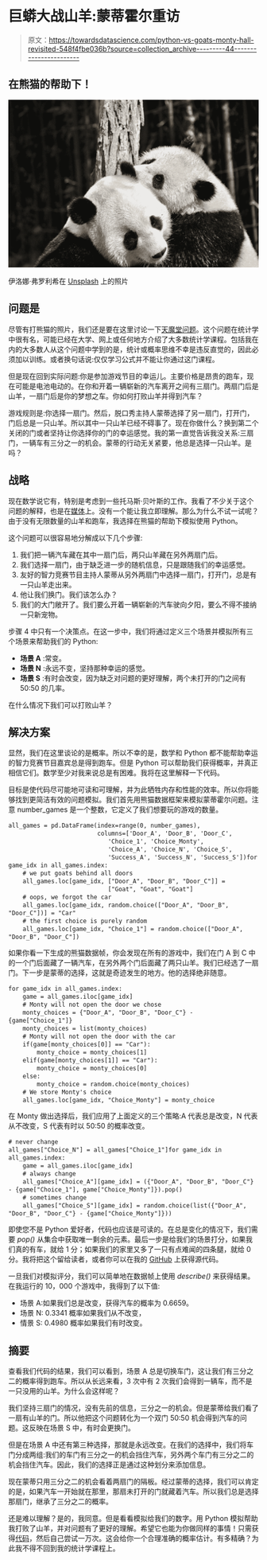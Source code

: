 # 巨蟒大战山羊:蒙蒂霍尔重访

> 原文：<https://towardsdatascience.com/python-vs-goats-monty-hall-revisited-548f4fbe036b?source=collection_archive---------44----------------------->

## 在熊猫的帮助下！

![](img/be67ba6ad2225029d0fc02154f4fd037.png)

伊洛娜·弗罗利希在 [Unsplash](https://unsplash.com?utm_source=medium&utm_medium=referral) 上的照片

## 问题是

尽管有打熊猫的照片，我们还是要在这里讨论一下[天魔堂问题](https://en.wikipedia.org/wiki/Monty_Hall_problem)。这个问题在统计学中很有名，可能已经在大学、网上或任何地方介绍了大多数统计学课程。包括我在内的大多数人从这个问题中学到的是，统计或概率思维不幸是违反直觉的，因此必须加以训练。或者换句话说:仅仅学习公式并不能让你通过这门课程。

但是现在回到实际问题:你是参加游戏节目的幸运儿。主要价格是昂贵的跑车，现在可能是电池电动的。在你和开着一辆崭新的汽车离开之间有三扇门。两扇门后是山羊，一扇门后是你的梦想之车。你如何打败山羊并得到汽车？

游戏规则是:你选择一扇门。然后，脱口秀主持人蒙蒂选择了另一扇门，打开门，门后总是一只山羊。所以其中一只山羊已经不碍事了。现在你做什么？换到第二个关闭的门或者坚持让你选择你的门的幸运感觉。我的第一直觉告诉我没关系:三扇门，一辆车有三分之一的机会。蒙蒂的行动无关紧要，他总是选择一只山羊。是吗？

## 战略

现在数学说它有，特别是考虑到一些托马斯·贝叶斯的工作。我看了不少关于这个问题的解释，也是在[媒体](https://medium.com/@adamzerner/monty-hall-problem-346bc6392b0a)上。没有一个能让我立即理解。那么为什么不试一试呢？由于没有无限数量的山羊和跑车，我选择在熊猫的帮助下模拟使用 Python。

这个问题可以很容易地分解成以下几个步骤:

1.  我们把一辆汽车藏在其中一扇门后，两只山羊藏在另外两扇门后。
2.  我们选择一扇门，由于缺乏进一步的随机信息，只是跟随我们的幸运感觉。
3.  友好的智力竞赛节目主持人蒙蒂从另外两扇门中选择一扇门，打开门，总是有一只山羊走出来。
4.  他让我们换门。我们该怎么办？
5.  我们的大门敞开了。我们要么开着一辆崭新的汽车驶向夕阳，要么不得不接纳一只新宠物。

步骤 4 中只有一个决策点。在这一步中，我们将通过定义三个场景并模拟所有三个场景来帮助我们的 Python:

*   **场景 A** :常变。
*   **场景 N** :永远不变，坚持那种幸运的感觉。
*   **场景 S** :有时会改变，因为缺乏对问题的更好理解，两个未打开的门之间有 50:50 的几率。

在什么情况下我们可以打败山羊？

## 解决方案

显然，我们在这里谈论的是概率。所以不幸的是，数学和 Python 都不能帮助幸运的智力竞赛节目嘉宾总是得到跑车。但是 Python 可以帮助我们获得概率，并真正相信它们。数学至少对我来说总是有困难。我将在这里解释一下代码。

目标是使代码尽可能地可读和可理解，并为此牺牲内存和性能的效率。所以你将能够找到更简洁有效的问题模拟。我们首先用熊猫数据框架来模拟蒙蒂霍尔问题。注意 number_games 是一个整数，它定义了我们想要玩的游戏的数量。

```
all_games = pd.DataFrame(index=range(0, number_games), 
                         columns=['Door_A', 'Door_B', 'Door_C',
                            'Choice_1', 'Choice_Monty', 
                            'Choice_A', 'Choice_N', 'Choice_S',
                            'Success_A', 'Success_N', 'Success_S'])for game_idx in all_games.index:
    # we put goats behind all doors
    all_games.loc[game_idx, ["Door_A", "Door_B", "Door_C"]] = 
                            ["Goat", "Goat", "Goat"]
    # oops, we forgot the car
    all_games.loc[game_idx, random.choice(["Door_A", "Door_B", "Door_C"])] = "Car"
    # the first choice is purely random
    all_games.loc[game_idx, "Choice_1"] = random.choice(["Door_A", "Door_B", "Door_C"])
```

如果你看一下生成的熊猫数据帧，你会发现在所有的游戏中，我们在门 A 到 C 中的一个门后面藏了一辆汽车，在另外两个门后面藏了两只山羊。我们已经选了一扇门。下一步是蒙蒂的选择，这就是奇迹发生的地方。他的选择绝非随意。

```
for game_idx in all_games.index:
    game = all_games.iloc[game_idx]
    # Monty will not open the door we chose
    monty_choices = {"Door_A", "Door_B", "Door_C"} - {game["Choice_1"]}
    monty_choices = list(monty_choices)
    # Monty will not open the door with the car
    if(game[monty_choices[0]] == "Car"):
        monty_choice = monty_choices[1]
    elif(game[monty_choices[1]] == "Car"):
        monty_choice = monty_choices[0]
    else:
        monty_choice = random.choice(monty_choices)
    # We store Monty's choice
    all_games.loc[game_idx, "Choice_Monty"] = monty_choice
```

在 Monty 做出选择后，我们应用了上面定义的三个策略:A 代表总是改变，N 代表从不改变，S 代表有时以 50:50 的概率改变。

```
# never change
all_games["Choice_N"] = all_games["Choice_1"]for game_idx in all_games.index:
    game = all_games.iloc[game_idx]
    # always change
    all_games["Choice_A"][game_idx] = ({"Door_A", "Door_B", "Door_C"} - {game["Choice_1"], game["Choice_Monty"]}).pop()
    # sometimes change
    all_games["Choice_S"][game_idx] = random.choice(list({"Door_A", "Door_B", "Door_C"} - {game["Choice_Monty"]}))
```

即使您不是 Python 爱好者，代码也应该是可读的。在总是变化的情况下，我们需要 *pop()* 从集合中获取唯一剩余的元素。最后一步是给我们的场景打分，如果我们真的有车，就给 1 分；如果我们的家里又多了一只有点难闻的四条腿，就给 0 分。我将把这个留给读者，或者你可以在我的 [GitHub](https://github.com/Nop287/python_vs_goats) 上获得源代码。

一旦我们对模拟评分，我们可以简单地在数据帧上使用 *describe()* 来获得结果。在我运行的 10，000 个游戏中，我得到了以下值:

*   场景 A:如果我们总是改变，获得汽车的概率为 0.6659。
*   场景 N: 0.3341 概率如果我们从不改变，
*   情景 S: 0.4980 概率如果我们有时改变。

## 摘要

查看我们代码的结果，我们可以看到，场景 A 总是切换车门，这让我们有三分之二的概率得到跑车。所以从长远来看，3 次中有 2 次我们会得到一辆车，而不是一只没用的山羊。为什么会这样呢？

我们坚持三扇门的情况，没有先前的信息，三分之一的机会。但是蒙蒂给我们看了一扇有山羊的门。所以他把这个问题转化为一个双门 50:50 机会得到汽车的问题。这反映在场景 S 中，有时会更换门。

但是在场景 A 中还有第三种选择，那就是永远改变。在我们的选择中，我们将车门分成两组:我们的车门有三分之一的机会挡住汽车，另外两个车门有三分之二的机会挡住汽车。因此，我们的选择正是通过这种划分来添加信息。

现在蒙蒂只用三分之二的机会看着两扇门的隔板。经过蒙蒂的选择，我们可以肯定的是，如果汽车一开始就在那里，那扇未打开的门就藏着汽车。所以我们总是选择那扇门，继承了三分之二的概率。

还是难以理解？是的，我同意。但是看看模拟给我们的数字。用 Python 模拟帮助我打败了山羊，并对问题有了更好的理解。希望它也能为你做同样的事情！只需获得[代码](https://github.com/Nop287/python_vs_goats)，然后自己尝试一万次。这会给你一个合理准确的概率估计。有多精确？为此我不得不回到我的统计学课程上。